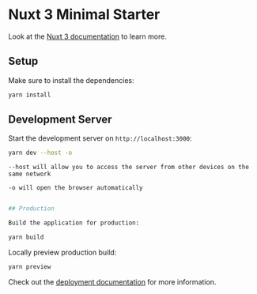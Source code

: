 # Nuxt 3 Minimal Starter

Look at the [Nuxt 3 documentation](https://nuxt.com/docs/getting-started/introduction) to learn more.

## Setup

Make sure to install the dependencies:

```bash
yarn install
```

## Development Server

Start the development server on `http://localhost:3000`:

```bash
yarn dev --host -o
```
`--host will allow you to access the server from other devices on the same network`

`-o will open the browser automatically`

```bash

## Production

Build the application for production:

yarn build
```

Locally preview production build:

```bash
yarn preview
```

Check out the [deployment documentation](https://nuxt.com/docs/getting-started/deployment) for more information.
